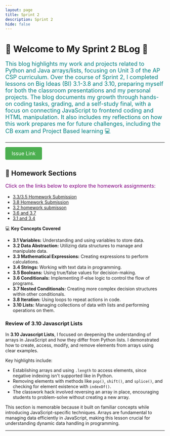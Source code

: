 ```yaml
---
layout: page
title: Sprint 2
description: Sprint 2
hide: false
---
```

<!-- Front page with styling and emoji decorations -->
# 🌟 **Welcome to My Sprint 2 BLog** 🌟

<p style="color: teal; font-size: 18px;">
This blog highlights my work and projects related to Python and Java arrays/lists, focusing on Unit 3 of the AP CSP curriculum. Over the course of Sprint 2, I completed lessons on Big Ideas (BI) 3.1-3.8 and 3.10, preparing myself for both the classroom presentations and my personal projects. The blog documents my growth through hands-on coding tasks, grading, and a self-study final, with a focus on connecting JavaScript to frontend coding and HTML manipulation. It also includes my reflections on how this work prepares me for future challenges, including the CB exam and Project Based learning 💻
</p>

---

<a href="https://github.com/Ryan378-code/portfolio_2025/issues/5#issue-2581939393" style="background-color:#4CAF50; border:none; color:white; padding:10px 20px; text-align:center; text-decoration:none; display:inline-block; font-size:16px; border-radius:4px;">Issue Link</a>





## 🚀 **Homework Sections**

<p style="font-size: 16px; color: purple;">Click on the links below to explore the homework assignments:</p>




<!-- Insert your links here -->
- [3.3/3.5 Homework Submission](3.3_3.5_LessonHW.md)
- [3.8 Homework Submission](3.8_hw.md)
- [3.2 homework submisson](3.2_hw.md)
- [3.6 and 3.7](3.6_and_3.7.md)
- [3.1 and 3.4](3.1_3.4.md)


 

💻 **Key Concepts Covered**  
-  **3.1 Variables:** Understanding and using variables to store data.  
-  **3.2 Data Abstraction:** Utilizing data structures to manage and manipulate data.  
-  **3.3 Mathematical Expressions:** Creating expressions to perform calculations.  
-  **3.4 Strings:** Working with text data in programming.  
-  **3.5 Booleans:** Using true/false values for decision-making.  
-  **3.6 Conditionals:** Implementing if-else logic to control the flow of programs.  
-  **3.7 Nested Conditionals:** Creating more complex decision structures within other conditionals.  
-  **3.8 Iteration:** Using loops to repeat actions in code.  
-  **3.10 Lists:** Managing collections of data with lists and performing operations on them.


### Review of 3.10 Javascript Lists

In **3.10 Javascript Lists**, I focused on deepening the understanding of arrays in JavaScript and how they differ from Python lists. I demonstrated how to create, access, modify, and remove elements from arrays using clear examples. 

Key highlights include:
- Establishing arrays and using `.length` to access elements, since negative indexing isn't supported like in Python.
- Removing elements with methods like `pop()`, `shift()`, and `splice()`, and checking for element existence with `indexOf()`.
- The classwork hack involved reversing an array in place, encouraging students to problem-solve without creating a new array.

This section is memorable because it built on familiar concepts while introducing JavaScript-specific techniques. Arrays are fundamental to managing data efficiently in JavaScript, making this lesson crucial for understanding dynamic data handling in programming.


---
